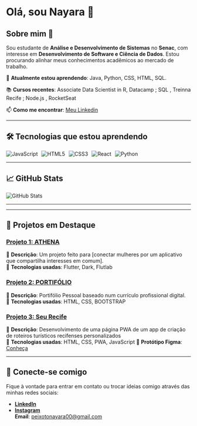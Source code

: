 # Olá, sou Nayara 👋

## Sobre mim 🚀

Sou estudante de **Análise e Desenvolvimento de Sistemas** no **Senac**, com interesse em  **Desenvolvimento de Software e Ciência de Dados**. Estou procurando alinhar meus conhecimentos acadêmicos ao mercado de trabalho. 

🌱 **Atualmente estou aprendendo**: Java, Python, CSS, HTML, SQL. 

📚 **Cursos recentes**: Associate Data Scientist in R, Datacamp ; SQL , Treinna Recife ; Node.js , RocketSeat 

📫 **Como me encontrar**: [Meu Linkedin](www.linkedin.com/in/nayara-peixoto-64525b23b)

---

## 🛠️ Tecnologias que estou aprendendo

<div style="display: flex; flex-wrap: wrap; gap: 10px;">
    <img src="https://img.shields.io/badge/JavaScript-eeeeee?style=flat&logo=javascript" alt="JavaScript">
    <img src="https://img.shields.io/badge/HTML5-eeeeee?style=flat&logo=html5" alt="HTML5">
    <img src="https://img.shields.io/badge/CSS3-eeeeee?style=flat&logo=css3" alt="CSS3">
    <img src="https://img.shields.io/badge/React-eeeeee?style=flat&logo=react" alt="React">
    <img src="https://img.shields.io/badge/Python-eeeeee?style=flat&logo=python" alt="Python">
</div>

---

## 📈 GitHub Stats

![GitHub Stats](https://github-readme-stats.vercel.app/api?username=nayarape&show_icons=true&hide_title=true&count_private=true&hide=prs&theme=radical)

---

---

## 🚀 Projetos em Destaque

### [Projeto 1: ATHENA](link-do-repo)
🔹 **Descrição**: Um projeto feito para [conectar mulheres por um aplicativo que compartilha interesses em comum].  
🔹 **Tecnologias usadas**: Flutter, Dark, Flutlab

### [Projeto 2: PORTIFÓLIO](https://github.com/nayarape/curriculoatualizado.git)
🔹 **Descrição**: Portifólio Pessoal baseado num currículo profissional digital.  
🔹 **Tecnologias usadas**: HTML, CSS, BOOTSTRAP

### [Projeto 3: Seu Recife](https://github.com/nayarape/ProjetoPwa.git)
🔹 **Descrição**: Desenvolvimento de uma página PWA de um app de criação de roteiros turísticos recifenses personalizados  
🔹 **Tecnologias usadas**: HTML, CSS, PWA, JavaScript
🔹 **Protótipo Figma**: [Conheça](https://www.figma.com/proto/siIKbw5lBtlhpBphOI4s5E/Seu-Recife?node-id=0-1&t=od87ZyRrgbMWvHVi-1)



---

## 💬 Conecte-se comigo

Fique à vontade para entrar em contato ou trocar ideias comigo através das minhas redes sociais:

- **[LinkedIn](www.linkedin.com/in/nayara-peixoto-64525b23b)**  
- **[Instagram](https://www.instagram.com/nayarape/)**  
**Email**: [peixotonayara00@gmail.com](mailto:peixotonayara00@gmail.com)
